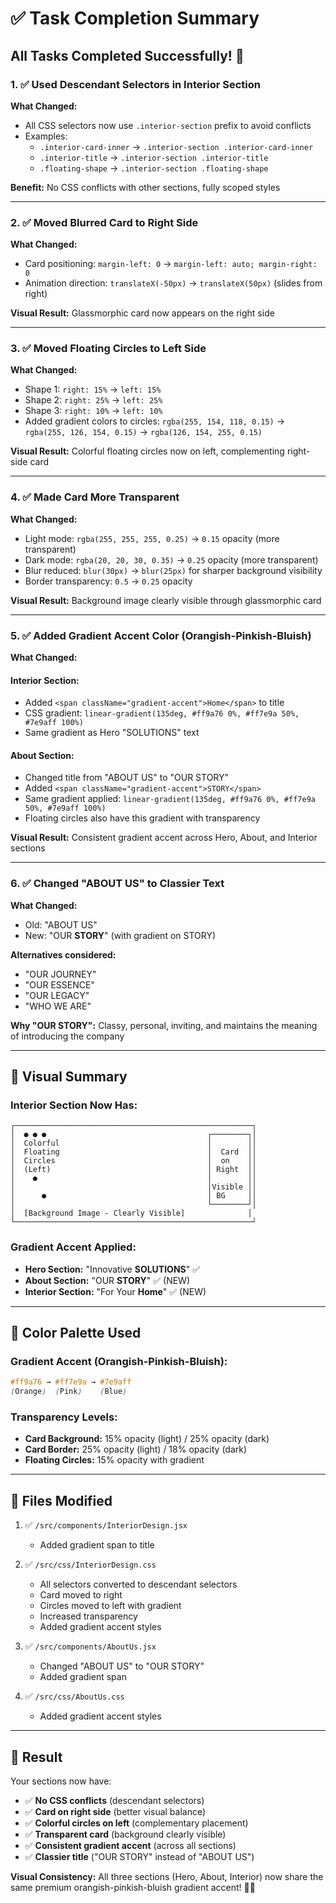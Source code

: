 # ✅ Task Completion Summary

## All Tasks Completed Successfully! 🎉

### 1. ✅ Used Descendant Selectors in Interior Section
**What Changed:**
- All CSS selectors now use `.interior-section` prefix to avoid conflicts
- Examples:
  - `.interior-card-inner` → `.interior-section .interior-card-inner`
  - `.interior-title` → `.interior-section .interior-title`
  - `.floating-shape` → `.interior-section .floating-shape`

**Benefit:** No CSS conflicts with other sections, fully scoped styles

---

### 2. ✅ Moved Blurred Card to Right Side
**What Changed:**
- Card positioning: `margin-left: 0` → `margin-left: auto; margin-right: 0`
- Animation direction: `translateX(-50px)` → `translateX(50px)` (slides from right)

**Visual Result:** Glassmorphic card now appears on the right side

---

### 3. ✅ Moved Floating Circles to Left Side
**What Changed:**
- Shape 1: `right: 15%` → `left: 15%`
- Shape 2: `right: 25%` → `left: 25%`
- Shape 3: `right: 10%` → `left: 10%`
- Added gradient colors to circles: `rgba(255, 154, 118, 0.15)` → `rgba(255, 126, 154, 0.15)` → `rgba(126, 154, 255, 0.15)`

**Visual Result:** Colorful floating circles now on left, complementing right-side card

---

### 4. ✅ Made Card More Transparent
**What Changed:**
- Light mode: `rgba(255, 255, 255, 0.25)` → `0.15` opacity (more transparent)
- Dark mode: `rgba(20, 20, 30, 0.35)` → `0.25` opacity (more transparent)
- Blur reduced: `blur(30px)` → `blur(25px)` for sharper background visibility
- Border transparency: `0.5` → `0.25` opacity

**Visual Result:** Background image clearly visible through glassmorphic card

---

### 5. ✅ Added Gradient Accent Color (Orangish-Pinkish-Bluish)
**What Changed:**

#### Interior Section:
- Added `<span className="gradient-accent">Home</span>` to title
- CSS gradient: `linear-gradient(135deg, #ff9a76 0%, #ff7e9a 50%, #7e9aff 100%)`
- Same gradient as Hero "SOLUTIONS" text

#### About Section:
- Changed title from "ABOUT US" to "OUR STORY"
- Added `<span className="gradient-accent">STORY</span>`
- Same gradient applied: `linear-gradient(135deg, #ff9a76 0%, #ff7e9a 50%, #7e9aff 100%)`
- Floating circles also have this gradient with transparency

**Visual Result:** Consistent gradient accent across Hero, About, and Interior sections

---

### 6. ✅ Changed "ABOUT US" to Classier Text
**What Changed:**
- Old: "ABOUT US"
- New: "OUR **STORY**" (with gradient on STORY)

**Alternatives considered:**
- "OUR JOURNEY"
- "OUR ESSENCE"
- "OUR LEGACY"
- "WHO WE ARE"

**Why "OUR STORY":** Classy, personal, inviting, and maintains the meaning of introducing the company

---

## 🎨 Visual Summary

### Interior Section Now Has:
```
┌─────────────────────────────────────────────────────┐
│  ● ● ●                                    ┌────────┐│
│  Colorful                                 │        ││
│  Floating                                 │  Card  ││
│  Circles                                  │  on    ││
│  (Left)                                   │ Right  ││
│    ●                                      │        ││
│                                           │Visible ││
│      ●                                    │ BG     ││
│                                           └────────┘│
│  [Background Image - Clearly Visible]              │
└─────────────────────────────────────────────────────┘
```

### Gradient Accent Applied:
- **Hero Section:** "Innovative **SOLUTIONS**" ✅
- **About Section:** "OUR **STORY**" ✅ (NEW)
- **Interior Section:** "For Your **Home**" ✅ (NEW)

---

## 🎯 Color Palette Used

### Gradient Accent (Orangish-Pinkish-Bluish):
```css
#ff9a76 → #ff7e9a → #7e9aff
(Orange)  (Pink)    (Blue)
```

### Transparency Levels:
- **Card Background:** 15% opacity (light) / 25% opacity (dark)
- **Card Border:** 25% opacity (light) / 18% opacity (dark)
- **Floating Circles:** 15% opacity with gradient

---

## 📁 Files Modified

1. ✅ `/src/components/InteriorDesign.jsx`
   - Added gradient span to title

2. ✅ `/src/css/InteriorDesign.css`
   - All selectors converted to descendant selectors
   - Card moved to right
   - Circles moved to left with gradient
   - Increased transparency
   - Added gradient accent styles

3. ✅ `/src/components/AboutUs.jsx`
   - Changed "ABOUT US" to "OUR STORY"
   - Added gradient span

4. ✅ `/src/css/AboutUs.css`
   - Added gradient accent styles

---

## 🚀 Result

Your sections now have:
- ✅ **No CSS conflicts** (descendant selectors)
- ✅ **Card on right side** (better visual balance)
- ✅ **Colorful circles on left** (complementary placement)
- ✅ **Transparent card** (background clearly visible)
- ✅ **Consistent gradient accent** (across all sections)
- ✅ **Classier title** ("OUR STORY" instead of "ABOUT US")

**Visual Consistency:** All three sections (Hero, About, Interior) now share the same premium orangish-pinkish-bluish gradient accent! 🎨✨
